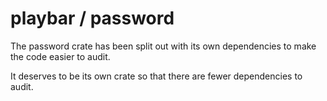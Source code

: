 # playbar / password

The password crate has been split out with its own dependencies to make the code easier to audit.

It deserves to be its own crate so that there are fewer dependencies to audit.
